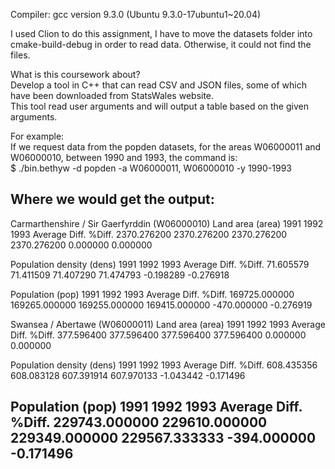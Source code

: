 Compiler: gcc version 9.3.0 (Ubuntu 9.3.0-17ubuntu1~20.04)

I used Clion to do this assignment, I have to move the datasets folder
into cmake-build-debug in order to read data. Otherwise, it could not find the files.

What is this coursework about?  
Develop a tool in C++ that can read CSV and JSON files, some of which have been downloaded from StatsWales website.  
This tool read user arguments and will output a table based on the given arguments.  

For example:  
If we request data from the popden datasets, for the areas W06000011 and W06000010, between 1990 and 1993, the command is:  
$ ./bin.bethyw -d popden -a W06000011, W06000010 -y 1990-1993  

Where we would get the output:  
---
Carmarthenshire / Sir Gaerfyrddin (W06000010)
Land area (area)
       1991        1992        1993     Average    Diff.   %Diff. 
2370.276200 2370.276200 2370.276200 2370.276200 0.000000 0.000000 

Population density (dens)
     1991      1992      1993   Average    Diff.   %Diff. 
71.605579 71.411509 71.407290 71.474793 -0.198289 -0.276918 

Population (pop)
         1991          1992          1993       Average      Diff.   %Diff. 
169725.000000 169265.000000 169255.000000 169415.000000 -470.000000 -0.276919 

Swansea / Abertawe (W06000011)
Land area (area)
      1991       1992       1993    Average    Diff.   %Diff. 
377.596400 377.596400 377.596400 377.596400 0.000000 0.000000 

Population density (dens)
      1991       1992       1993    Average    Diff.   %Diff. 
608.435356 608.083128 607.391914 607.970133 -1.043442 -0.171496 

Population (pop)
         1991          1992          1993       Average      Diff.   %Diff. 
229743.000000 229610.000000 229349.000000 229567.333333 -394.000000 -0.171496 
---
